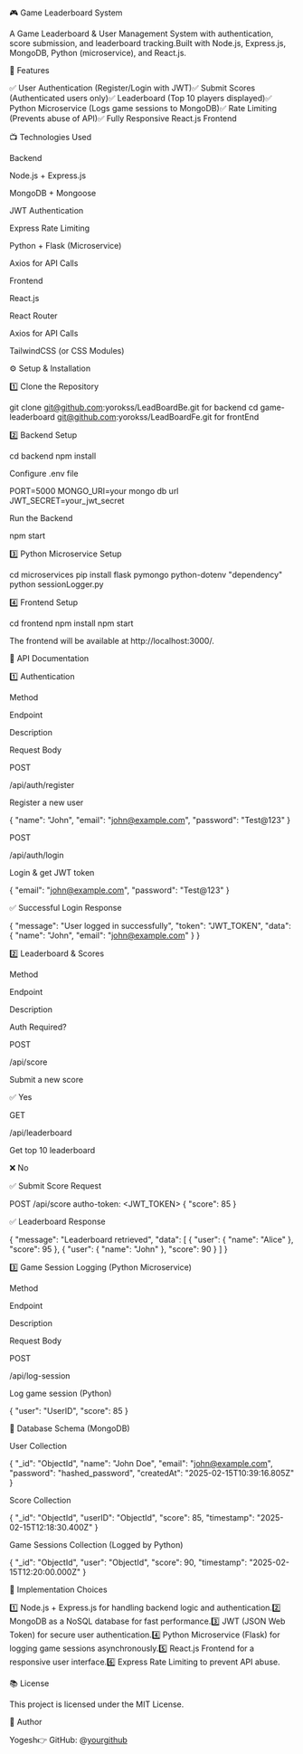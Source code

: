 
🎮 Game Leaderboard System

A Game Leaderboard & User Management System with authentication, score submission, and leaderboard tracking.Built with Node.js, Express.js, MongoDB, Python (microservice), and React.js.

🚀 Features

✅ User Authentication (Register/Login with JWT)✅ Submit Scores (Authenticated users only)✅ Leaderboard (Top 10 players displayed)✅ Python Microservice (Logs game sessions to MongoDB)✅ Rate Limiting (Prevents abuse of API)✅ Fully Responsive React.js Frontend

📺 Technologies Used

Backend

Node.js + Express.js

MongoDB + Mongoose

JWT Authentication

Express Rate Limiting

Python + Flask (Microservice)

Axios for API Calls

Frontend

React.js

React Router

Axios for API Calls

TailwindCSS (or CSS Modules)

⚙️ Setup & Installation

1️⃣ Clone the Repository

git clone git@github.com:yorokss/LeadBoardBe.git for backend 
cd game-leaderboard
git@github.com:yorokss/LeadBoardFe.git for frontEnd


2️⃣ Backend Setup

cd backend
npm install

Configure .env file

PORT=5000
MONGO_URI=your mongo db url
JWT_SECRET=your_jwt_secret

Run the Backend

npm start

3️⃣ Python Microservice Setup

cd microservices
pip install flask pymongo python-dotenv "dependency" 
python sessionLogger.py


4️⃣ Frontend Setup

cd frontend
npm install
npm start

The frontend will be available at http://localhost:3000/.

📌 API Documentation

1️⃣ Authentication

Method

Endpoint

Description

Request Body

POST

/api/auth/register

Register a new user

{ "name": "John", "email": "john@example.com", "password": "Test@123" }

POST

/api/auth/login

Login & get JWT token

{ "email": "john@example.com", "password": "Test@123" }

✅ Successful Login Response

{
  "message": "User logged in successfully",
  "token": "JWT_TOKEN",
  "data": {
    "name": "John",
    "email": "john@example.com"
  }
}

2️⃣ Leaderboard & Scores

Method

Endpoint

Description

Auth Required?

POST

/api/score

Submit a new score

✅ Yes

GET

/api/leaderboard

Get top 10 leaderboard

❌ No

✅ Submit Score Request

POST /api/score
autho-token: <JWT_TOKEN>
{
  "score": 85
}

✅ Leaderboard Response

{
  "message": "Leaderboard retrieved",
  "data": [
    { "user": { "name": "Alice" }, "score": 95 },
    { "user": { "name": "John" }, "score": 90 }
  ]
}

3️⃣ Game Session Logging (Python Microservice)

Method

Endpoint

Description

Request Body

POST

/api/log-session

Log game session (Python)

{ "user": "UserID", "score": 85 }

🐂 Database Schema (MongoDB)

User Collection

{
  "_id": "ObjectId",
  "name": "John Doe",
  "email": "john@example.com",
  "password": "hashed_password",
  "createdAt": "2025-02-15T10:39:16.805Z"
}

Score Collection

{
  "_id": "ObjectId",
  "userID": "ObjectId",
  "score": 85,
  "timestamp": "2025-02-15T12:18:30.400Z"
}

Game Sessions Collection (Logged by Python)

{
  "_id": "ObjectId",
  "user": "ObjectId",
  "score": 90,
  "timestamp": "2025-02-15T12:20:00.000Z"
}

🏰 Implementation Choices

1️⃣ Node.js + Express.js for handling backend logic and authentication.2️⃣ MongoDB as a NoSQL database for fast performance.3️⃣ JWT (JSON Web Token) for secure user authentication.4️⃣ Python Microservice (Flask) for logging game sessions asynchronously.5️⃣ React.js Frontend for a responsive user interface.6️⃣ Express Rate Limiting to prevent API abuse.


📚 License

This project is licensed under the MIT License.

👤 Author

Yogesh👉 GitHub: @[yourgithub](https://github.com/yorokss)
